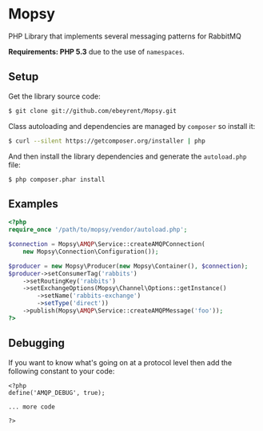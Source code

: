 Mopsy
=====

PHP Library that implements several messaging patterns for RabbitMQ

**Requirements: PHP 5.3** due to the use of `namespaces`.

## Setup ##

Get the library source code:

```bash
$ git clone git://github.com/ebeyrent/Mopsy.git
```

Class autoloading and dependencies are managed by `composer` so install it:

```bash
$ curl --silent https://getcomposer.org/installer | php
```

And then install the library dependencies and generate the `autoload.php` file:

    $ php composer.phar install
    
## Examples ##


```php
<?php
require_once '/path/to/mopsy/vendor/autoload.php';

$connection = Mopsy\AMQP\Service::createAMQPConnection(
    new Mopsy\Connection\Configuration());

$producer = new Mopsy\Producer(new Mopsy\Container(), $connection);
$producer->setConsumerTag('rabbits')
    ->setRoutingKey('rabbits')
    ->setExchangeOptions(Mopsy\Channel\Options::getInstance()
        ->setName('rabbits-exchange')
        ->setType('direct'))
    ->publish(Mopsy\AMQP\Service::createAMQPMessage('foo'));
?>

```    

## Debugging ##

If you want to know what's going on at a protocol level then add the following 
constant to your code:

    <?php
    define('AMQP_DEBUG', true);

    ... more code

    ?>